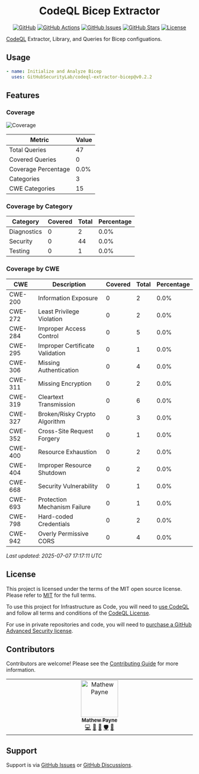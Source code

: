 <!-- markdownlint-disable -->
<div align="center">

<h1>CodeQL Bicep Extractor</h1>

[![GitHub](https://img.shields.io/badge/github-%23121011.svg?style=for-the-badge&logo=github&logoColor=white)](https://github.com/GitHubSecurityLab/codeql-extractor-bicep)
[![GitHub Actions](https://img.shields.io/github/actions/workflow/status/GitHubSecurityLab/codeql-extractor-bicep/build.yml?style=for-the-badge)](https://github.com/GitHubSecurityLab/codeql-extractor-bicep/actions/workflows/build.yml?query=branch%3Amain)
[![GitHub Issues](https://img.shields.io/github/issues/GitHubSecurityLab/codeql-extractor-bicep?style=for-the-badge)](https://github.com/GitHubSecurityLab/codeql-extractor-bicep/issues)
[![GitHub Stars](https://img.shields.io/github/stars/GitHubSecurityLab/codeql-extractor-bicep?style=for-the-badge)](https://github.com/GitHubSecurityLab/codeql-extractor-bicep)
[![License](https://img.shields.io/github/license/Ileriayo/markdown-badges?style=for-the-badge)](./LICENSE)

</div>
<!-- markdownlint-restore -->

[CodeQL][codeql] Extractor, Library, and Queries for Bicep configuations.

## Usage

```yaml
- name: Initialize and Analyze Bicep
  uses: GitHubSecurityLab/codeql-extractor-bicep@v0.2.2
```

## Features

### Coverage

<!-- COVERAGE-REPORT -->

![Coverage](https://img.shields.io/badge/Query_Coverage-0.0%25-red)

| Metric | Value |
|--------|-------|
| Total Queries | 47 |
| Covered Queries | 0 |
| Coverage Percentage | 0.0% |
| Categories | 3 |
| CWE Categories | 15 |

### Coverage by Category

| Category | Covered | Total | Percentage |
|----------|---------|-------|------------|
| Diagnostics | 0 | 2 | 0.0% |
| Security | 0 | 44 | 0.0% |
| Testing | 0 | 1 | 0.0% |

### Coverage by CWE

| CWE | Description | Covered | Total | Percentage |
|-----|-------------|---------|-------|------------|
| CWE-200 | Information Exposure | 0 | 2 | 0.0% |
| CWE-272 | Least Privilege Violation | 0 | 2 | 0.0% |
| CWE-284 | Improper Access Control | 0 | 5 | 0.0% |
| CWE-295 | Improper Certificate Validation | 0 | 1 | 0.0% |
| CWE-306 | Missing Authentication | 0 | 4 | 0.0% |
| CWE-311 | Missing Encryption | 0 | 2 | 0.0% |
| CWE-319 | Cleartext Transmission | 0 | 6 | 0.0% |
| CWE-327 | Broken/Risky Crypto Algorithm | 0 | 3 | 0.0% |
| CWE-352 | Cross-Site Request Forgery | 0 | 1 | 0.0% |
| CWE-400 | Resource Exhaustion | 0 | 2 | 0.0% |
| CWE-404 | Improper Resource Shutdown | 0 | 2 | 0.0% |
| CWE-668 | Security Vulnerability | 0 | 1 | 0.0% |
| CWE-693 | Protection Mechanism Failure | 0 | 1 | 0.0% |
| CWE-798 | Hard-coded Credentials | 0 | 2 | 0.0% |
| CWE-942 | Overly Permissive CORS | 0 | 4 | 0.0% |

*Last updated: 2025-07-07 17:17:11 UTC*

<!-- COVERAGE-REPORT:END -->

## License

This project is licensed under the terms of the MIT open source license.
Please refer to [MIT](./LICENSE.md) for the full terms.

To use this project for Infrastructure as Code, you will need to [use CodeQL][codeql] and follow all terms and conditions of the [CodeQL License][codeql-license].

For use in private repositories and code, you will need to [purchase a GitHub Advanced Security license][advanced-security].

## Contributors

Contributors are welcome! Please see the [Contributing Guide](CONTRIBUTING.md) for more information.

<!-- ALL-CONTRIBUTORS-LIST:START - Do not remove or modify this section -->
<!-- prettier-ignore-start -->
<!-- markdownlint-disable -->
<table>
  <tbody>
    <tr>
      <td align="center" valign="top" width="10%"><a href="https://geekmasher.dev"><img src="https://avatars.githubusercontent.com/u/2772944?v=3?s=100" width="100px;" alt="Mathew Payne"/><br /><sub><b>Mathew Payne</b></sub></a><br /><a href="https://github.com/GitHubSecurityLab/codeql-extractor-bicep/commits?author=geekmasher" title="Code">💻</a> <a href="#research-geekmasher" title="Research">🔬</a> <a href="#maintenance-geekmasher" title="Maintenance">🚧</a> <a href="#security-geekmasher" title="Security">🛡️</a> <a href="#ideas-geekmasher" title="Ideas, Planning, & Feedback">🤔</a></td>
    </tr>
  </tbody>
</table>

<!-- markdownlint-restore -->
<!-- prettier-ignore-end -->

<!-- ALL-CONTRIBUTORS-LIST:END -->

## Support

Support is via [GitHub Issues][issues] or [GitHub Discussions][discussions].

<!-- Resources -->

[issues]: https://github.com/GitHubSecurityLab/codeql-extractor-bicep/issues
[discussions]: https://github.com/GitHubSecurityLab/codeql-extractor-bicep/discussions
[codeql]: https://codeql.github.com/
[codeql-license]: https://github.com/github/codeql-cli-binaries/blob/main/LICENSE.md
[advanced-security]: https://github.com/features/security
